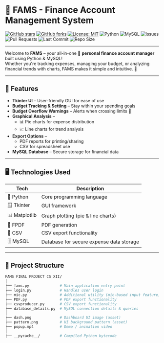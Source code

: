 # 💸 FAMS - Finance Account Management System

[![GitHub stars](https://img.shields.io/github/stars/yourusername/fams?style=flat&color=yellow)](https://github.com/yourusername/fams/stargazers)
[![GitHub forks](https://img.shields.io/github/forks/yourusername/fams?style=flat&color=blue)](https://github.com/yourusername/fams/network/members)
[![License: MIT](https://img.shields.io/badge/License-MIT-green.svg)](LICENSE)
![Python](https://img.shields.io/badge/Python-3.x-blue.svg)
![MySQL](https://img.shields.io/badge/Database-MySQL-orange.svg)
![Issues](https://img.shields.io/github/issues/Xer0oo7/FAMS?color=important)
![Pull Requests](https://img.shields.io/github/issues-pr/Xer0oo7/FAMS?color=brightgreen)
![Last Commit](https://img.shields.io/github/last-commit/Xer0oo7/FAMS)
![Repo Size](https://img.shields.io/github/repo-size/Xer0oo7/FAMS)

---

Welcome to **FAMS** – your all-in-one 🧾 **personal finance account manager** built using Python & MySQL!  
Whether you're tracking expenses, managing your budget, or analyzing financial trends with charts, FAMS makes it simple and intuitive. 🎯

---

## 📌 Features

- **Tkinter UI** – User-friendly GUI for ease of use  
- **Budget Tracking & Setting** – Stay within your spending goals  
- **Budget Overflow Warnings** – Alerts when crossing limits 🚨  
- **Graphical Analysis** –  
  - 📊 Pie charts for expense distribution  
  - 📈 Line charts for trend analysis  
- **Export Options** –  
  - PDF reports for printing/sharing  
  - CSV for spreadsheet use  
- **MySQL Database** – Secure storage for financial data

---

## 🖥️ Technologies Used

| Tech          | Description                                |
|---------------|--------------------------------------------|
| 🐍 Python     | Core programming language                  |
| 🪟 Tkinter    | GUI framework                              |
| 📊 Matplotlib | Graph plotting (pie & line charts)         |
| 🧾 FPDF       | PDF generation                             |
| 📁 CSV        | CSV export functionality                   |
| 🗄️ MySQL      | Database for secure expense data storage   |

---

## 📂 Project Structure

```bash
FAMS FINAL PROJECT CS XII/
│
├── fams.py              # Main application entry point
├── login.py             # Handles user login
├── mic.py               # Additional utility (mic-based input feature)
├── PDF.py               # PDF export functionality
├── csvproducer.py       # CSV export functionality
├── database_details.py  # MySQL connection details & queries
│
├── dash.png             # Dashboard UI image (asset)
├── pattern.png          # UI background pattern (asset)
├── popup.mp4            # Demo / animation video
│
├── __pycache__/         # Compiled Python bytecode
